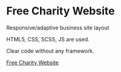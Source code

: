 # Free Charity Website
Responsive/adaptive business site layout

HTML5, CSS, SCSS, JS are used.

Clear code without any framework.

[Free Charity Website](https://irynavdovychenko.github.io/Free-Charity-Website/)
